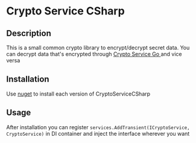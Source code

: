 # Crypto Service CSharp 

## Description
This is a small common crypto library to encrypt/decrypt secret data. You can decrypt data that's encrypted through [ Crypto Service Go ](https://github.com/itera-io/crypto-service-go) and vice versa

## Installation
Use [nuget](https://www.nuget.org/packages/CryptoServiceCSharp/) to install each version of CryptoServiceCSharp

## Usage
After installation you can register `services.AddTransient(ICryptoService, CryptoService)` in DI container and inject the interface wherever you want
